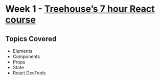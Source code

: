 # Week 1 - [Treehouse’s 7 hour React course](https://teamtreehouse.com/tracks/learn-react)

## Topics Covered
* Elements
* Components
* Props
* State
* React DevTools
